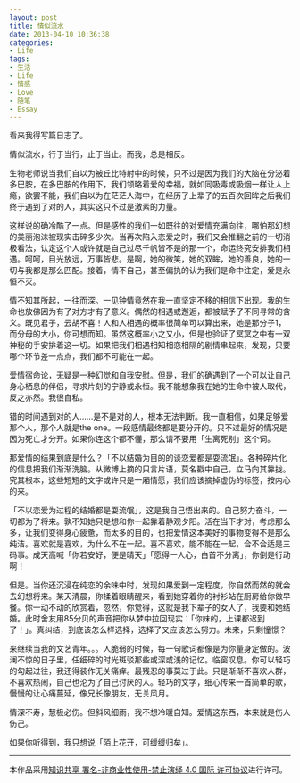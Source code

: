 ```yaml
---
layout: post
title: 情似流水
date: 2013-04-10 10:36:38
categories:
- Life
tags:
- 生活
- Life
- 情感
- Love
- 随笔
- Essay
---
```



看来我得写篇日志了。

情似流水，行于当行，止于当止。而我，总是相反。

生物老师说当我们自以为被丘比特射中的时候，只不过是因为我们的大脑在分泌着多巴胺，在多巴胺的作用下，我们领略着爱的幸福，就如同吸毒或吸烟一样让人上瘾，欲罢不能，我们自以为在茫茫人海中，在经历了上辈子的五百次回眸之后我们终于遇到了对的人，其实这只不过是激素的力量。

这样说的确冷酷了一点。但是感性的我们一如既往的对爱情充满向往，哪怕那幻想的美丽泡沫被现实击碎多少次。当再次陷入恋爱之时，我们又会推翻之前的一切消极看法，认定这个人或许就是自己过尽千帆皆不是的那一个，命运终究安排我们相遇。呵呵，目光放远，万事皆悲。是啊，她的微笑，她的双眸，她的善良，她的一切与我都是那么匹配。接着，情不自己，甚至偏执的认为我们是命中注定，爱是永恒不灭。


情不知其所起，一往而深。一见钟情竟然在我一直坚定不移的相信下出现。我的生命也放佛因为有了对方才有了意义。偶然的相遇或邂逅，都被赋予了不同寻常的含义。既见君子，云胡不喜！人和人相遇的概率很简单可以算出来，她是那分子1，而分母的大小，你可想而知。虽然这概率小之又小，但是也验证了冥冥之中有一双神秘的手安排着这一切。如果把我们相遇相知相恋相隔的剧情串起来，发现，只要哪个环节差一点点，我们都不可能在一起。

爱情宿命论，无疑是一种幻觉和自我安慰。但是，我们的确遇到了一个可以让自己身心栖息的伴侣，寻求片刻的宁静或永恒。我不能想象我在她的生命中被人取代，反之亦然。我很自私。

<!-- more -->

错的时间遇到对的人……是不是对的人，根本无法判断。我一直相信，如果足够爱那个人，那个人就是the one。一段感情最终都是要分开的。只不过最好的情况是因为死亡才分开。如果你连这个都不懂，那么请不要用「生离死别」这个词。

那爱情的结果到底是什么？「不以结婚为目的的谈恋爱都是耍流氓」。各种碎片化的信息把我们渐渐洗脑。从微博上摘的只言片语，莫名戳中自己，立马向其靠拢。究其根本，这些短短的文字或许只是一厢情愿，我们应该摘掉虚伪的标签，按内心的来。

「不以恋爱为过程的结婚都是耍流氓」，这是我自己悟出来的。自己努力奋斗，一切都为了将来。孰不知她只是想和你一起靠着静观夕阳。活在当下才对，考虑那么多，让我们变得身心疲惫，而太多的目的，也把爱情这本美好的事物变得不是那么纯洁。喜欢就是喜欢，为什么不在一起。喜不喜欢，能不能在一起，合不合适是三码事。成天高喊「你若安好，便是晴天」「愿得一人心，白首不分离」，你倒是行动啊！

但是。当你还沉浸在纯恋的余味中时，发现如果爱到一定程度，你自然而然的就会去幻想将来。某天清晨，你揉着眼睛醒来，看到她穿着你的衬衫站在厨房给你做早餐。你一动不动的欣赏着，忽然，你觉得，这就是我下辈子的女人了，我要和她结婚。此时舍友用85分贝的声音把你从梦中拉回现实：「你妹的，上课都迟到了！」。真纠结，到底该怎么样选择，选择了又应该怎么努力。未来，只剩憧憬？

来继续当我的文艺青年。。。人脆弱的时候，每一句歌词都像是为你量身定做的。波澜不惊的日子里，任细碎的时光斑驳那些或深或浅的记忆。临窗叹息。你可以轻巧的勾起过往，我还得装作无关痛痒。最残忍的事莫过于此。只是渐渐不喜欢人群，不喜欢热闹，自己也沦为了自己讨厌的人。轻巧的文字，细心传来一首简单的歌，慢慢的让心痛蔓延，像兄长像朋友，无关风月。

情深不寿，慧极必伤。但斜风细雨，我不想冷暖自知。爱情这东西，本来就是伤人伤己。

如果你听得到，我只想说「陌上花开，可缓缓归矣」。



--------------
本作品采用[知识共享 署名-非商业性使用-禁止演绎 4.0 国际 许可协议](http://creativecommons.org/licenses/by-nc-nd/4.0/)进行许可。
